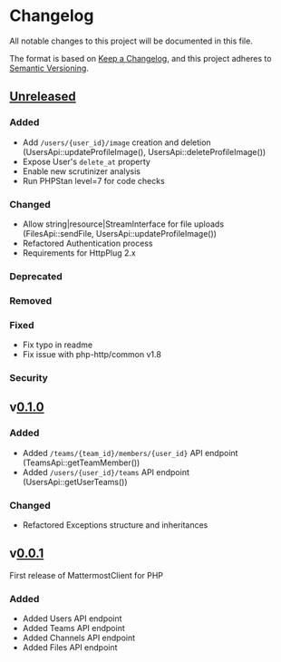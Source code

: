 # Changelog
All notable changes to this project will be documented in this file.

The format is based on [Keep a Changelog](https://keepachangelog.com/en/1.0.0/),
and this project adheres to [Semantic Versioning](https://semver.org/spec/v2.0.0.html).

## [Unreleased](https://github.com/thePanz/MattermostClient/compare/0.1.0...master)
### Added
- Add `/users/{user_id}/image` creation and deletion (UsersApi::updateProfileImage(), UsersApi::deleteProfileImage())
- Expose User's `delete_at` property
- Enable new scrutinizer analysis
- Run PHPStan level=7 for code checks
### Changed
- Allow string|resource|StreamInterface for file uploads (FilesApi::sendFile, UsersApi::updateProfileImage())
- Refactored Authentication process
- Requirements for HttpPlug 2.x
### Deprecated
### Removed
### Fixed
- Fix typo in readme
- Fix issue with php-http/common v1.8
### Security

## v[0.1.0](https://github.com/thePanz/MattermostClient/releases/tag/0.1.0)
### Added
- Added `/teams/{team_id}/members/{user_id}` API endpoint (TeamsApi::getTeamMember())
- Added `/users/{user_id}/teams` API endpoint (UsersApi::getUserTeams())

### Changed
- Refactored Exceptions structure and inheritances

## v[0.0.1](https://github.com/thePanz/MattermostClient/releases/tag/0.0.1)

First release of MattermostClient for PHP

### Added
- Added Users API endpoint
- Added Teams API endpoint
- Added Channels API endpoint
- Added Files API endpoint
